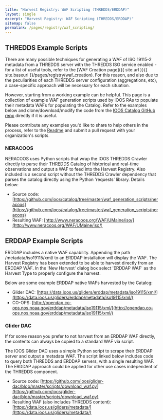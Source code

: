 ```yaml
---
title: "Harvest Registry: WAF Scripting (THREDDS/ERDDAP)"
layout: single
excerpt: "Harvest Registry: WAF Scripting (THREDDS/ERDDAP)"
sitemap: false
permalink: /pages/registry/waf_scripting/
---
```

## THREDDS Example Scripts ##
There are many possible techniques for generating a WAF of ISO 19115-2 metadata from a
THREDDS server with the THREDDS ISO service enabled - for a list of useful tools, refer
to the [WAF Creation page]({{ site.url }}{{ site.baseurl }}/pages/registry/waf_creation).  For
this reason, and also due to the peculiarities of each THREDDS server configuration
(aggregations, etc), a case-specific approach will be necessary for each situation.

However, starting from a working example can be helpful.  This page is a collection of
example WAF generation scripts used by IOOS RAs to populate their metadata WAFs for
populating the Catalog.  Refer to the examples below and clone/download/modify the code
from the [IOOS Catalog GitHub repo](https://github.com/ioos/catalog)
directly if it is useful.  

Please contribute any examples you'd like to share to help others in the process, refer to the
[Readme](https://github.com/ioos/catalog/blob/master/waf_generation_scripts) and submit a pull request with your organization's scripts.

### NERACOOS ###  
NERACOOS uses Python scripts that wrap the IOOS THREDDS Crawler directly to parse their
[THREDDS Catalog](http://www.neracoos.org/thredds/UMO_SOS_historical_realtime_agg.xml)
of historical and real-time observations and output a WAF to feed into the Harvest
Registry.  Also included is a second script without the THREDDS Crawler dependency that
parses the catalog directly using the Python 'requests' library.  Details below:

- Source code: [https://github.com/ioos/catalog/tree/master/waf_generation_scripts/neracoos](https://github.com/ioos/catalog/tree/master/waf_generation_scripts/neracoos)
- Resulting WAF: [http://www.neracoos.org/WAF/UMaine/iso/](http://www.neracoos.org/WAF/UMaine/iso/)


## ERDDAP Example Scripts ##
ERDDAP includes a native WAF capability.  Appending the path /metadata/iso19115/xml/ to an
ERDDAP installation will display the WAF.  The Harvest Registry has been extended to be able to
harvest directly from an ERDDAP WAF.  In the 'New Harvest' dialog box select 'ERDDAP WAF' as the
Harvest Type to properly configure the harvest.

Below are some example ERDDAP native WAFs harvested by the Catalog:

- Glider DAC: [https://data.ioos.us/gliders/erddap/metadata/iso19115/xml/](https://data.ioos.us/gliders/erddap/metadata/iso19115/xml/)
- CO-OPS: [http://opendap.co-ops.nos.noaa.gov/erddap/metadata/iso19115/xml/](http://opendap.co-ops.nos.noaa.gov/erddap/metadata/iso19115/xml/)


### Glider DAC ###
If for some reason you prefer to not harvest from an ERDDAP WAF directly, the contents can always be
copied to a standard WAF via script.

The IOOS Glider DAC uses a simple Python script to scrape their ERDDAP server and output a metadata
WAF.  The script linked below includes code to query both THREDDS and ERDDAP servers, with a single
resulting WAF.  The ERDDAP approach could be applied for other use cases independent of the THREDDS
component.

- Source code: [https://github.com/ioos/glider-dac/blob/master/scripts/download_waf.py](https://github.com/ioos/glider-dac/blob/master/scripts/download_waf.py)
- Resulting WAF (also includes THREDDS content): [https://data.ioos.us/gliders/metadata/](https://data.ioos.us/gliders/metadata/)
